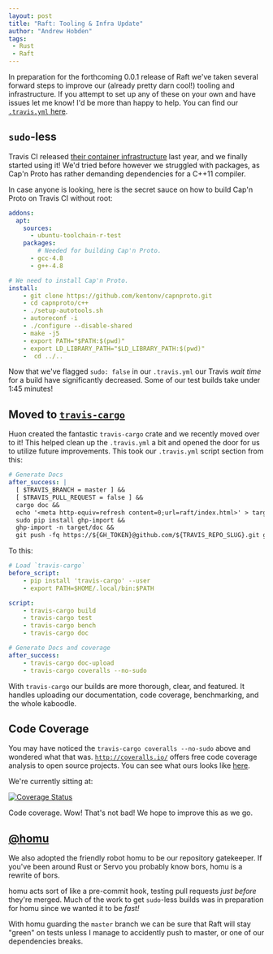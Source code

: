 ```yaml
---
layout: post
title: "Raft: Tooling & Infra Update"
author: "Andrew Hobden"
tags:
 - Rust
 - Raft
---
```


In preparation for the forthcoming 0.0.1 release of Raft we've taken several forward steps to improve our (already pretty darn cool!) tooling and infrastructure. If you attempt to set up any of these on your own and have issues let me know! I'd be more than happy to help. You can find our [`.travis.yml` here](https://github.com/Hoverbear/raft/blob/master/.travis.yml).

## `sudo`-less

Travis CI released [their container infrastructure](http://blog.travis-ci.com/2014-12-17-faster-builds-with-container-based-infrastructure/) last year, and we finally started using it! We'd tried before however we struggled with packages, as Cap'n Proto has rather demanding dependencies for a C++11 compiler.

In case anyone is looking, here is the secret sauce on how to build Cap'n Proto on Travis CI without root:

```yaml
addons:
  apt:
    sources:
      - ubuntu-toolchain-r-test
    packages:
        # Needed for building Cap'n Proto.
      - gcc-4.8
      - g++-4.8

# We need to install Cap'n Proto.
install:
    - git clone https://github.com/kentonv/capnproto.git
    - cd capnproto/c++
    - ./setup-autotools.sh
    - autoreconf -i
    - ./configure --disable-shared
    - make -j5
    - export PATH="$PATH:$(pwd)"
    - export LD_LIBRARY_PATH="$LD_LIBRARY_PATH:$(pwd)"
    -  cd ../..
```

Now that we've flagged `sudo: false` in our `.travis.yml` our Travis *wait time* for a build have significantly decreased. Some of our test builds take under 1:45 minutes!

## Moved to [`travis-cargo`](https://github.com/huonw/travis-cargo)

Huon created the fantastic `travis-cargo` crate and we recently moved over to it! This helped clean up the `.travis.yml` a bit and opened the door for us to utilize future improvements. This took our `.travis.yml` script section from this:

```yaml
# Generate Docs
after_success: |
  [ $TRAVIS_BRANCH = master ] &&
  [ $TRAVIS_PULL_REQUEST = false ] &&
  cargo doc &&
  echo '<meta http-equiv=refresh content=0;url=raft/index.html>' > target/doc/index.html &&
  sudo pip install ghp-import &&
  ghp-import -n target/doc &&
  git push -fq https://${GH_TOKEN}@github.com/${TRAVIS_REPO_SLUG}.git gh-pages
```

To this:

```yaml
# Load `travis-cargo`
before_script:
    - pip install 'travis-cargo' --user
    - export PATH=$HOME/.local/bin:$PATH

script:
    - travis-cargo build
    - travis-cargo test
    - travis-cargo bench
    - travis-cargo doc

# Generate Docs and coverage
after_success:
    - travis-cargo doc-upload
    - travis-cargo coveralls --no-sudo
```

With `travis-cargo` our builds are more thorough, clear, and featured. It handles uploading our documentation, code coverage, benchmarking, and the whole kaboodle.

## Code Coverage

You may have noticed the `travis-cargo coveralls --no-sudo` above and wondered what that was. [`http://coveralls.io/`](http://coveralls.io/) offers free code coverage analysis to open source projects. You can see what ours looks like [here](https://coveralls.io/github/Hoverbear/raft).

We're currently sitting at:

[![Coverage Status](https://img.shields.io/coveralls/Hoverbear/raft/master.svg)](https://coveralls.io/github/Hoverbear/raft)

Code coverage. Wow! That's not bad! We hope to improve this as we go.

## [@homu](http://homu.io/)

We also adopted the friendly robot homu to be our repository gatekeeper. If you've been around Rust or Servo you probably know bors, homu is a rewrite of bors.

homu acts sort of like a pre-commit hook, testing pull requests *just before* they're merged. Much of the work to get `sudo`-less builds was in preparation for homu since we wanted it to be *fast!*

With homu guarding the `master` branch we can be sure that Raft will stay "green" on tests unless I manage to accidently push to master, or one of our dependencies breaks.

